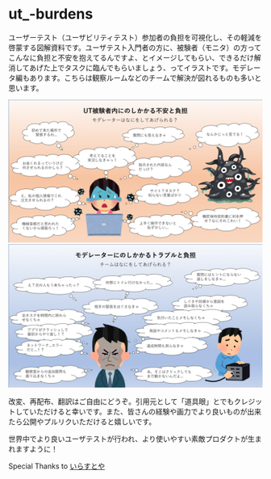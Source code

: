 # ut_-burdens
ユーザーテスト（ユーザビリティテスト）参加者の負担を可視化し、その軽減を啓蒙する図解資料です。ユーザテスト入門者の方に、被験者（モニタ）の方ってこんなに負担と不安を抱えてるんですよ、とイメージしてもらい、できるだけ解消してあげた上でタスクに臨んでもらいましょう、ってイラストです。モデレータ編もあります。こちらは観察ルームなどのチームで解決が図れるものも多いと思います。

![被験者にのしかかる不安と負担](https://github.com/do-gugan/ut_-burdens/raw/master/被験者にのしかかる不安と負担.png)
![モデレーターにのしかかるトラブルと負担](https://github.com/do-gugan/ut_-burdens/raw/master/モデレーターにのしかかるトラブルと負担.png)

改変、再配布、翻訳はご自由にどうぞ。引用元として「道具眼」とでもクレジットしていただけると幸いです。また、皆さんの経験や画力でより良いものが出来たら公開やプルリクいただけると嬉しいです。

世界中でより良いユーザテストが行われ、より使いやすい素敵プロダクトが生まれますように！

Special Thanks to [いらすとや](http://www.irasutoya.com)
